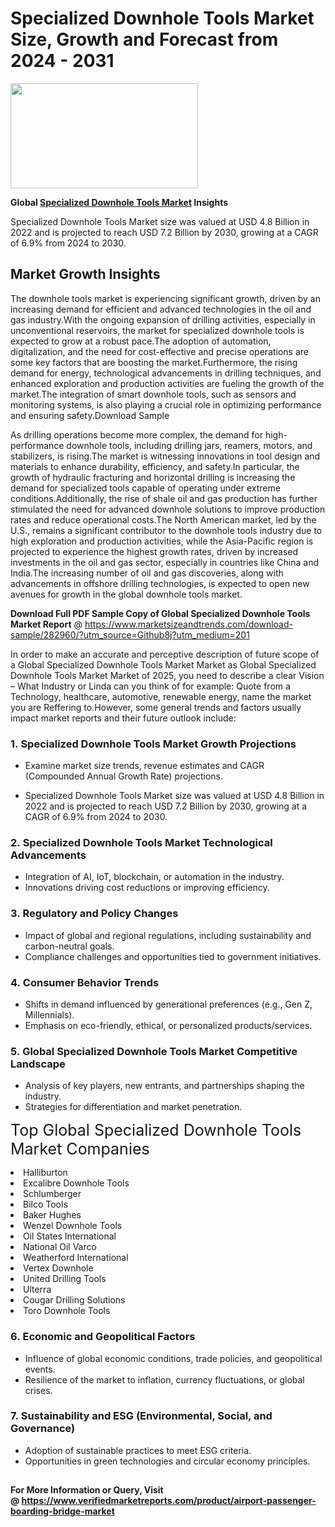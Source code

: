 <H1>Specialized Downhole Tools Market Size, Growth and Forecast from 2024 - 2031</H1><img class="aligncenter size-medium wp-image-584254" src="https://thirdeyenews.in/wp-content/uploads/2024/09/Global-Market-Research-300x168.jpeg" alt="" width="300" height="168" /><p><strong>Global&nbsp;<a href="https://www.marketsizeandtrends.com/download-sample/282960/?utm_source=Github8j?utm_medium=201">Specialized Downhole Tools Market</a> Insights</strong></p><p>Specialized Downhole Tools Market size was valued at USD 4.8 Billion in 2022 and is projected to reach USD 7.2 Billion by 2030, growing at a CAGR of 6.9% from 2024 to 2030.</p><p><h2>Market Growth Insights</h2> <p>The downhole tools market is experiencing significant growth, driven by an increasing demand for efficient and advanced technologies in the oil and gas industry.With the ongoing expansion of drilling activities, especially in unconventional reservoirs, the market for specialized downhole tools is expected to grow at a robust pace.The adoption of automation, digitalization, and the need for cost-effective and precise operations are some key factors that are boosting the market.Furthermore, the rising demand for energy, technological advancements in drilling techniques, and enhanced exploration and production activities are fueling the growth of the market.The integration of smart downhole tools, such as sensors and monitoring systems, is also playing a crucial role in optimizing performance and ensuring safety.Download Sample </p> <p>As drilling operations become more complex, the demand for high-performance downhole tools, including drilling jars, reamers, motors, and stabilizers, is rising.The market is witnessing innovations in tool design and materials to enhance durability, efficiency, and safety.In particular, the growth of hydraulic fracturing and horizontal drilling is increasing the demand for specialized tools capable of operating under extreme conditions.Additionally, the rise of shale oil and gas production has further stimulated the need for advanced downhole solutions to improve production rates and reduce operational costs.The North American market, led by the U.S., remains a significant contributor to the downhole tools industry due to high exploration and production activities, while the Asia-Pacific region is projected to experience the highest growth rates, driven by increased investments in the oil and gas sector, especially in countries like China and India.The increasing number of oil and gas discoveries, along with advancements in offshore drilling technologies, is expected to open new avenues for growth in the global downhole tools market.</p><p><span class=""><strong>Download Full PDF Sample Copy of Global Specialized Downhole Tools Market Report</strong> @ <a href="https://www.marketsizeandtrends.com/download-sample/282960/?utm_source=Github8j?utm_medium=201" target="_blank">https://www.marketsizeandtrends.com/download-sample/282960/?utm_source=Github8j?utm_medium=201</a></span></p><p>In order to make an accurate and perceptive description of future scope of a Global&nbsp;Specialized Downhole Tools Market Market as Global&nbsp;Specialized Downhole Tools Market Market of 2025, you need to describe a clear Vision &ndash; What Industry or Linda can you think of for example: Quote from a Technology, healthcare, automotive, renewable energy, name the market you are Reffering to.However, some general trends and factors usually impact market reports and their future outlook include:</p><h3>1.&nbsp;<strong>Specialized Downhole Tools Market Growth Projections</strong></h3><ul><li>Examine market size trends, revenue estimates and CAGR (Compounded Annual Growth Rate) projections.</li><li><p>Specialized Downhole Tools Market size was valued at USD 4.8 Billion in 2022 and is projected to reach USD 7.2 Billion by 2030, growing at a CAGR of 6.9% from 2024 to 2030.</p></li></ul><h3>2.&nbsp;<strong>Specialized Downhole Tools Market Technological Advancements</strong></h3><ul><li>Integration of AI, IoT, blockchain, or automation in the industry.</li><li>Innovations driving cost reductions or improving efficiency.</li></ul><h3>3.&nbsp;<strong>Regulatory and Policy Changes</strong></h3><ul><li>Impact of global and regional regulations, including sustainability and carbon-neutral goals.</li><li>Compliance challenges and opportunities tied to government initiatives.</li></ul><h3>4.&nbsp;<strong>Consumer Behavior Trends</strong></h3><ul><li>Shifts in demand influenced by generational preferences (e.g., Gen Z, Millennials).</li><li>Emphasis on eco-friendly, ethical, or personalized products/services.</li></ul><h3>5.&nbsp;<strong>Global Specialized Downhole Tools Market Competitive Landscape</strong></h3><ul><li>Analysis of key players, new entrants, and partnerships shaping the industry.</li><li>Strategies for differentiation and market penetration.</li></ul><p data-pm-slice="1 1 []"><span style="color: inherit; font-family: inherit; font-size: 25px;">Top Global Specialized Downhole Tools Market Companies</span></p><div class="" data-test-id=""><p><li>Halliburton</li><li> Excalibre Downhole Tools</li><li> Schlumberger</li><li> Bilco Tools</li><li> Baker Hughes</li><li> Wenzel Downhole Tools</li><li> Oil States International</li><li> National Oil Varco</li><li> Weatherford International</li><li> Vertex Downhole</li><li> United Drilling Tools</li><li> Ulterra</li><li> Cougar Drilling Solutions</li><li> Toro Downhole Tools</li></p></div><h3>6.&nbsp;<strong>Economic and Geopolitical Factors</strong></h3><ul><li>Influence of global economic conditions, trade policies, and geopolitical events.</li><li>Resilience of the market to inflation, currency fluctuations, or global crises.</li></ul><h3>7.&nbsp;<strong>Sustainability and ESG (Environmental, Social, and Governance)</strong></h3><ul><li>Adoption of sustainable practices to meet ESG criteria.</li><li>Opportunities in green technologies and circular economy principles.</li></ul><h2><strong style="font-size: 14px;">For More Information or Query, Visit @&nbsp;</strong><a style="background-color: #ffffff; font-size: 14px;" href="https://www.marketsizeandtrends.com/report/specialized-downhole-tools-market/" target="_blank">https://www.verifiedmarketreports.com/product/airport-passenger-boarding-bridge-market</a></h2>